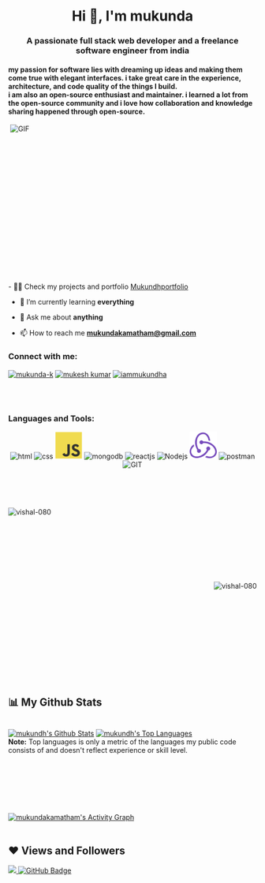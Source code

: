 


<!--
**mukundakamatham/mukundakamatham** is a ✨ _special_ ✨ repository because its `README.md` (this file) appears on your GitHub profile.
🧑‍💻 I’m looking to collaborate on open source projects
Here are some ideas to get you started:
😄 Pronouns: he/him/his

- 🔭 I’m currently working on ...
- 🌱 I’m currently learning ...
- 👯 I’m looking to collaborate on ...
- 🤔 I’m looking for help with ...
- 💬 Ask me about ...
- 📫 How to reach me: ...
- 😄 Pronouns: ...
- ⚡ Fun fact: ...
--><h1 align="center">Hi 👋, I'm mukunda</h1>
<h3 align="center">A passionate full stack web developer and a freelance software engineer from india</h3>
<h4>my passion for software lies with dreaming up ideas and making them come true with elegant interfaces. i take great care in the experience, architecture, and code quality of the things I build.<br>
  i am also an open-source enthusiast and maintainer. i learned a lot from the open-source community and i love how collaboration and knowledge sharing happened through open-source.</h4>
  <img align="right" alt="GIF" src="https://github.com/abhisheknaiidu/abhisheknaiidu/blob/master/code.gif?raw=true" width="500" height="320" /> 
- 👨‍💻 Check my projects and portfolio  <a href="https://mukundakamatham.github.io/csb-3o9c5/">Mukundhportfolio</a>


- 🌱 I’m currently learning **everything**

- 💬 Ask me about **anything**

- 📫 How to reach me **mukundakamatham@gmail.com**
<h3 align="left">Connect with me:</h3>
<p align="left">
<a href="https://linkedin.com/in/mukunda-k" target="blank"><img align="center" src="https://raw.githubusercontent.com/rahuldkjain/github-profile-readme-generator/master/src/images/icons/Social/linked-in-alt.svg" alt="mukunda-k" height="30" width="40" /></a>
<a href="https://fb.com/mukesh kumar" target="blank"><img align="center" src="https://raw.githubusercontent.com/rahuldkjain/github-profile-readme-generator/master/src/images/icons/Social/facebook.svg" alt="mukesh kumar" height="30" width="40" /></a>
<a href="https://instagram.com/iammukundha" target="blank"><img align="center" src="https://raw.githubusercontent.com/rahuldkjain/github-profile-readme-generator/master/src/images/icons/Social/instagram.svg" alt="iammukundha" height="30" width="40" /></a>
</p>

<!--<p align="left"> <a href="https://aws.amazon.com" target="_blank" rel="noreferrer"> <img src="https://raw.githubusercontent.com/devicons/devicon/master/icons/amazonwebservices/amazonwebservices-original-wordmark.svg" alt="aws" width="40" height="40"/> </a> <a href="https://getbootstrap.com" target="_blank" rel="noreferrer"> <img src="https://raw.githubusercontent.com/devicons/devicon/master/icons/bootstrap/bootstrap-plain-wordmark.svg" alt="bootstrap" width="40" height="40"/> </a> <a href="https://canvasjs.com" target="_blank" rel="noreferrer"> <img src="https://raw.githubusercontent.com/Hardik0307/Hardik0307/master/assets/canvasjs-charts.svg" alt="canvasjs" width="40" height="40"/> </a> <a href="https://www.w3schools.com/css/" target="_blank" rel="noreferrer"> <img src="https://raw.githubusercontent.com/devicons/devicon/master/icons/css3/css3-original-wordmark.svg" alt="css3" width="40" height="40"/> </a> <a href="https://expressjs.com" target="_blank" rel="noreferrer"> <img src="https://raw.githubusercontent.com/devicons/devicon/master/icons/express/express-original-wordmark.svg" alt="express" width="40" height="40"/> </a> <a href="https://www.figma.com/" target="_blank" rel="noreferrer"> <img src="https://www.vectorlogo.zone/logos/figma/figma-icon.svg" alt="figma" width="40" height="40"/> </a> <a href="https://heroku.com" target="_blank" rel="noreferrer"> <img src="https://www.vectorlogo.zone/logos/heroku/heroku-icon.svg" alt="heroku" width="40" height="40"/> </a> <a href="https://www.w3.org/html/" target="_blank" rel="noreferrer"> <img src="https://raw.githubusercontent.com/devicons/devicon/master/icons/html5/html5-original-wordmark.svg" alt="html5" width="40" height="40"/> </a> <a href="https://developer.mozilla.org/en-US/docs/Web/JavaScript" target="_blank" rel="noreferrer"> <img src="https://raw.githubusercontent.com/devicons/devicon/master/icons/javascript/javascript-original.svg" alt="javascript" width="40" height="40"/> </a> <a href="https://www.mongodb.com/" target="_blank" rel="noreferrer"> <img src="https://raw.githubusercontent.com/devicons/devicon/master/icons/mongodb/mongodb-original-wordmark.svg" alt="mongodb" width="40" height="40"/> </a> <a href="https://nodejs.org" target="_blank" rel="noreferrer"> <img src="https://raw.githubusercontent.com/devicons/devicon/master/icons/nodejs/nodejs-original-wordmark.svg" alt="nodejs" width="40" height="40"/> </a> <a href="https://reactjs.org/" target="_blank" rel="noreferrer"> <img src="https://raw.githubusercontent.com/devicons/devicon/master/icons/react/react-original-wordmark.svg" alt="react" width="40" height="40"/> </a> <a href="https://webpack.js.org" target="_blank" rel="noreferrer"> <img src="https://raw.githubusercontent.com/devicons/devicon/d00d0969292a6569d45b06d3f350f463a0107b0d/icons/webpack/webpack-original-wordmark.svg" alt="webpack" width="40" height="40"/> </a> </p>
-->
<br/>
<br/>
<span><h3 align="left">Languages and Tools:</h3><p align="center">
      <img src="https://www.vectorlogo.zone/logos/w3_html5/w3_html5-icon.svg" alt="html" width="55" height="55"/>
      <img src="https://www.vectorlogo.zone/logos/w3_css/w3_css-icon.svg" alt="css" width="55" height="55"/>
      <img src="https://raw.githubusercontent.com/devicons/devicon/master/icons/javascript/javascript-original.svg" alt="javascript" width="55" height="55"/>
      <img src="https://www.vectorlogo.zone/logos/mongodb/mongodb-icon.svg" alt="mongodb" width="45" height="55"/>
      <img src="https://www.vectorlogo.zone/logos/reactjs/reactjs-icon.svg" alt="reactjs" width="55" height="55"/>
      <img src="https://www.vectorlogo.zone/logos/nodejs/nodejs-icon.svg" alt="Nodejs" width="55" height="55"/>
      <img src="https://raw.githubusercontent.com/devicons/devicon/master/icons/redux/redux-original.svg" alt="redux" width="55" height="55"/>
      <img src="https://www.vectorlogo.zone/logos/getpostman/getpostman-icon.svg" alt="postman" width="55" height="55"/>
      <img src="https://www.vectorlogo.zone/logos/git-scm/git-scm-icon.svg" alt="GIT" width="55" height="55" marginleft="15"/>
</p></span>
<br/>
<br/>
<br/>
<p><img align="left" src="https://github-readme-stats.vercel.app/api/top-langs?username=mukundakamatham&show_icons=true&locale=en&layout=compact&title_color=ffc857&icon_color=8ac926&text_color=daf7dc&bg_color=151515" alt="vishal-080" /></p>
<br/>
<br/>
<br/>
<br/>
<br/>
<br/>
<br/>
<br/>
<p>&nbsp;<img align="right" src="https://github-readme-stats.vercel.app/api?username=mukundakamatham&show_icons=true&locale=en&text_color=daf7dc&bg_color=151515&hide=css,html,php" alt="vishal-080" /></p>
<br/>
<br/>
<br/>
<br/>
<br/>
<br/>
<br/>
<br/>
<br/>
<br/>
<!--<p><img align="left" src="https://github-readme-streak-stats.herokuapp.com/?user=mukundakamatham&theme=dark" alt="vishal-080" /></p>-->

## 📊 My Github Stats

  <br/>
    <a href="https://github.com/mukundakamatham/github-readme-stats"><img alt="mukundh's Github Stats" src="https://github-readme-stats.vercel.app/api?username=dharmeshrao&show_icons=true&count_private=true&theme=react&hide_border=true&bg_color=0D1117" /></a>
  <a href="https://github.com/mukundakamatham/github-readme-stats"><img alt="mukundh's Top Languages" src="https://github-readme-stats.vercel.app/api/top-langs/?username=mukundakamatham&langs_count=8&count_private=true&layout=compact&theme=react&hide_border=true&bg_color=0D1117" /></a>
  <br/>
  <b>Note:</b> Top languages is only a metric of the languages my public code consists of and doesn't reflect experience or skill level.


<br/>
<br/>
<br/>
<br/>
<br/>
<br/>
<br/>
<br/>
<a href="https://github.com/mukundakamatham/github-readme-activity-graph"><img alt="mukundakamatham's Activity Graph" src="https://activity-graph.herokuapp.com/graph?username=mukundakamatham&bg_color=0D1117&color=5BCDEC&line=5BCDEC&point=FFFFFF&hide_border=true" /></a>

<br/>
<br/>

## ❤ Views and Followers
<a href="https://github.com/mukundakamatham/github-profile-views-counter">
    <img src="https://komarev.com/ghpvc/?username=mukundakamatham">
</a>
<a href="https://github.com/mukundakamatham?tab=followers"><img src="https://img.shields.io/github/followers/mukundakamatham?label=Followers&style=social" alt="GitHub Badge"></a>

